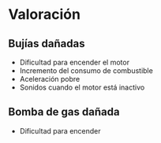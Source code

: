 # Valoración

## Bujías dañadas

- Dificultad para encender el motor
- Incremento del consumo de combustible
- Aceleración pobre
- Sonidos cuando el motor está inactivo

## Bomba de gas dañada

- Dificultad para encender